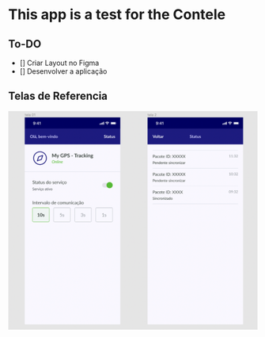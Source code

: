 # This app is a test for the Contele 

## To-DO 
- [] Criar Layout no Figma
- [] Desenvolver a aplicação

## Telas de Referencia
![](.github/assets/layout.png)